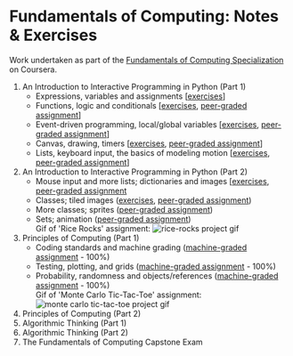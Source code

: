# Fundamentals of Computing: Notes & Exercises

Work undertaken as part of the [Fundamentals of Computing Specialization](https://www.coursera.org/specializations/computer-fundamentals) on Coursera.

1. An Introduction to Interactive Programming in Python (Part 1)
    * Expressions, variables and assignments [[exercises](https://github.com/louiseswift/fundamentals-of-computing/blob/master/01_python-1/exercises.py)]
    * Functions, logic and conditionals [[exercises](https://github.com/louiseswift/fundamentals-of-computing/blob/master/01_python-1/exercises.py#L127), [peer-graded assignment](https://github.com/louiseswift/fundamentals-of-computing/blob/master/01_python-1/assignment-1.py)]
    * Event-driven programming, local/global variables [[exercises](https://github.com/louiseswift/fundamentals-of-computing/blob/master/01_python-1/exercises.py#L301), [peer-graded assignment](https://github.com/louiseswift/fundamentals-of-computing/blob/master/01_python-1/assignment-2.py)]
    * Canvas, drawing, timers [[exercises](https://github.com/louiseswift/fundamentals-of-computing/blob/master/01_python-1/exercises.py#L469), [peer-graded assignment](https://github.com/louiseswift/fundamentals-of-computing/blob/master/01_python-1/assignment-3.py)]
    * Lists, keyboard input, the basics of modeling motion [[exercises](https://github.com/louiseswift/fundamentals-of-computing/blob/master/01_python-1/exercises.py#L685), [peer-graded assignment](https://github.com/louiseswift/fundamentals-of-computing/blob/master/01_python-1/assignment-4.py)]
2. An Introduction to Interactive Programming in Python (Part 2)
    * Mouse input and more lists; dictionaries and images [[exercises](https://github.com/louiseswift/fundamentals-of-computing/blob/master/02_python-2/exercises-1.py), [peer-graded assignment](https://github.com/louiseswift/fundamentals-of-computing/blob/master/02_python-2/assignment-1.py)
    * Classes; tiled images ([exercises](https://github.com/louiseswift/fundamentals-of-computing/blob/master/02_python-2/exercises-2.py), [peer-graded assignment](https://github.com/louiseswift/fundamentals-of-computing/blob/master/02_python-2/assignment-2.py))
    * More classes; sprites ([peer-graded assignment](https://github.com/louiseswift/fundamentals-of-computing/blob/master/02_python-2/assignment-3.py))
    * Sets; animation ([peer-graded assignment](https://github.com/louiseswift/fundamentals-of-computing/blob/master/02_python-2/assignment-4.py))
<br>Gif of 'Rice Rocks' assignment:
![rice-rocks project gif](https://github.com/louiseswift/fundamentals-of-computing/blob/master/02_python-2/RiceRocks.gif?raw=true)
3. Principles of Computing (Part 1)
    * Coding standards and machine grading ([machine-graded assignment](https://github.com/louiseswift/fundamentals-of-computing/blob/master/03_computing-1/assignment-1.py) - 100%)
    * Testing, plotting, and grids ([machine-graded assignment](https://github.com/louiseswift/fundamentals-of-computing/blob/master/03_computing-1/assignment-2.py) - 100%)
    * Probability, randomness and objects/references ([machine-graded assignment](https://github.com/louiseswift/fundamentals-of-computing/blob/master/03_computing-1/assignment-3.py) - 100%)
<br>Gif of 'Monte Carlo Tic-Tac-Toe' assignment:
![monte carlo tic-tac-toe project gif](https://github.com/louiseswift/fundamentals-of-computing/blob/master/03_computing-1/Monte-Carlo-Tic-Tac-Toe.gif?raw=true)
4. Principles of Computing (Part 2)
5. Algorithmic Thinking (Part 1)
6. Algorithmic Thinking (Part 2)
7. The Fundamentals of Computing Capstone Exam
